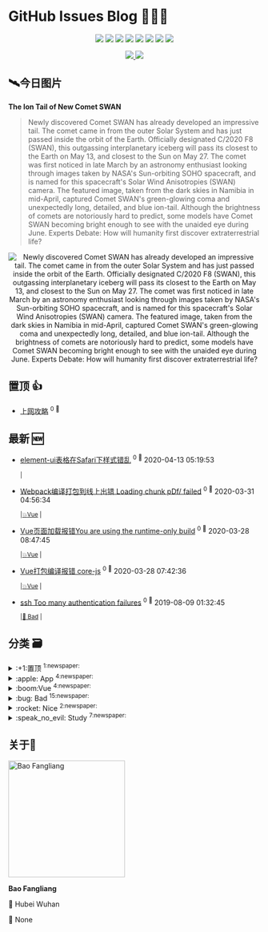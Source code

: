 
# GitHub Issues Blog :tada::tada::tada:

<p align='center'>
    <img src="https://badgen.net/circleci/github/Bobjoy/bobjoy.github.io"/>
    <img src="https://badgen.net/badge/labels/6"/>
    <img src="https://badgen.net/badge/issues/34"/>
    <img src="https://badgen.net/badge/last-commit/2020-04-30 00:07:31"/>
    <img src="https://badgen.net/github/forks/Bobjoy/bobjoy.github.io"/>
    <img src="https://badgen.net/github/stars/Bobjoy/bobjoy.github.io"/>
    <img src="https://badgen.net/github/watchers/Bobjoy/bobjoy.github.io"/>
    <img src="https://badgen.net/github/release/Bobjoy/bobjoy.github.io"/>
</p>

<p align='center'>
    <a href="https://github.com/Bobjoy/visitor-count-badge">
        <img src="https://visitor-count-badge.herokuapp.com/total.svg?repo_id=Bobjoy.bobjoy.github.io"/>
    </a>
    <a href="https://github.com/Bobjoy/visitor-count-badge">
        <img src="https://visitor-count-badge.herokuapp.com/today.svg?repo_id=Bobjoy.bobjoy.github.io"/>
    </a>
</p>

## :artificial_satellite:今日图片

**The Ion Tail of New Comet SWAN**

> Newly discovered Comet SWAN has already developed an impressive tail.  The comet came in from the outer Solar System and has just passed inside the orbit of the Earth. Officially designated C/2020 F8 (SWAN), this outgassing interplanetary iceberg will pass its closest to the Earth on May 13, and closest to the Sun on May 27.  The comet was first noticed in late March by an astronomy enthusiast looking through images taken by NASA's Sun-orbiting SOHO spacecraft, and is named for this spacecraft's Solar Wind Anisotropies (SWAN) camera. The featured image, taken from the dark skies in Namibia in mid-April, captured Comet SWAN's green-glowing coma and unexpectedly long, detailed, and blue ion-tail.   Although the brightness of comets are notoriously hard to predict, some models have Comet SWAN becoming bright enough to see with the unaided eye during June.    Experts Debate: How will humanity first discover extraterrestrial life?

<center>
    <img src="https://apod.nasa.gov/apod/image/2004/CometSwan_Rhemann_960.jpg" title="The Ion Tail of New Comet SWAN" alt="Newly discovered Comet SWAN has already developed an impressive tail.  The comet came in from the outer Solar System and has just passed inside the orbit of the Earth. Officially designated C/2020 F8 (SWAN), this outgassing interplanetary iceberg will pass its closest to the Earth on May 13, and closest to the Sun on May 27.  The comet was first noticed in late March by an astronomy enthusiast looking through images taken by NASA's Sun-orbiting SOHO spacecraft, and is named for this spacecraft's Solar Wind Anisotropies (SWAN) camera. The featured image, taken from the dark skies in Namibia in mid-April, captured Comet SWAN's green-glowing coma and unexpectedly long, detailed, and blue ion-tail.   Although the brightness of comets are notoriously hard to predict, some models have Comet SWAN becoming bright enough to see with the unaided eye during June.    Experts Debate: How will humanity first discover extraterrestrial life?"/>
</center>


## 置顶 :thumbsup: 
- [上网攻略](https://github.com/Bobjoy/bobjoy.github.io/issues/29)  <sup>0 :speech_balloon:</sup>  	 
## 最新 :new: 
- [element-ui表格在Safari下样式错乱](https://github.com/Bobjoy/bobjoy.github.io/issues/34) <sup>0 :speech_balloon:</sup>  			 2020-04-13 05:19:53

 	<sub>|</sub>

- [Webpack编译打包到线上出错 Loading chunk pDf/ failed](https://github.com/Bobjoy/bobjoy.github.io/issues/33) <sup>0 :speech_balloon:</sup>  			 2020-03-31 04:56:34

 	<sub>|</sub><sub>[:boom:Vue](https://github.com/Bobjoy/bobjoy.github.io/labels/%3Aboom%3AVue)	|	</sub>

- [Vue页面加载报错You are using the runtime-only build](https://github.com/Bobjoy/bobjoy.github.io/issues/32) <sup>0 :speech_balloon:</sup>  			 2020-03-28 08:47:45

 	<sub>|</sub><sub>[:boom:Vue](https://github.com/Bobjoy/bobjoy.github.io/labels/%3Aboom%3AVue)	|	</sub>

- [Vue打包编译报错 core-js](https://github.com/Bobjoy/bobjoy.github.io/issues/31) <sup>0 :speech_balloon:</sup>  			 2020-03-28 07:42:36

 	<sub>|</sub><sub>[:boom:Vue](https://github.com/Bobjoy/bobjoy.github.io/labels/%3Aboom%3AVue)	|	</sub>

- [ssh Too many authentication failures](https://github.com/Bobjoy/bobjoy.github.io/issues/30) <sup>0 :speech_balloon:</sup>  			 2019-08-09 01:32:45

 	<sub>|</sub><sub>[:bug: Bad](https://github.com/Bobjoy/bobjoy.github.io/labels/%3Abug%3A%20Bad)	|	</sub>

## 分类  :card_file_box: 

<details>
<summary>:+1:置顶	<sup>1:newspaper:</sup></summary>

- [上网攻略](https://github.com/Bobjoy/bobjoy.github.io/issues/29)  <sup>0 :speech_balloon:</sup>  	 


</details>

<details>
<summary>:apple: App	<sup>4:newspaper:</sup></summary>

- [Mac启动app，报错“Code Signature Invalid”](https://github.com/Bobjoy/bobjoy.github.io/issues/27)  <sup>0 :speech_balloon:</sup>  	 
- [NavicatPremium12无限重置试用脚本（MacOS版）](https://github.com/Bobjoy/bobjoy.github.io/issues/19)  <sup>0 :speech_balloon:</sup>  	 
- [Eclipse启动卡死](https://github.com/Bobjoy/bobjoy.github.io/issues/5)  <sup>0 :speech_balloon:</sup>  	 
- [“XXX.app”已损坏，打不开。 您应该将它移到废纸篓](https://github.com/Bobjoy/bobjoy.github.io/issues/1)  <sup>0 :speech_balloon:</sup>  	 


</details>

<details>
<summary>:boom:Vue	<sup>4:newspaper:</sup></summary>

- [Webpack编译打包到线上出错 Loading chunk pDf/ failed](https://github.com/Bobjoy/bobjoy.github.io/issues/33)  <sup>0 :speech_balloon:</sup>  	 
- [Vue页面加载报错You are using the runtime-only build](https://github.com/Bobjoy/bobjoy.github.io/issues/32)  <sup>0 :speech_balloon:</sup>  	 
- [Vue打包编译报错 core-js](https://github.com/Bobjoy/bobjoy.github.io/issues/31)  <sup>0 :speech_balloon:</sup>  	 
- [Vue从入坑到出坑](https://github.com/Bobjoy/bobjoy.github.io/issues/23)  <sup>0 :speech_balloon:</sup>  	 


</details>

<details>
<summary>:bug: Bad	<sup>15:newspaper:</sup></summary>

- [ssh Too many authentication failures](https://github.com/Bobjoy/bobjoy.github.io/issues/30)  <sup>0 :speech_balloon:</sup>  	 
- [Required String[] parameter 'xxx' is not present](https://github.com/Bobjoy/bobjoy.github.io/issues/24)  <sup>0 :speech_balloon:</sup>  	 
- [RVM is not a function](https://github.com/Bobjoy/bobjoy.github.io/issues/22)  <sup>0 :speech_balloon:</sup>  	 
- [activiti保存模型时报Enclosed Exception: 元素类型 "path" 必须后跟属性规范 ">" 或 "/>"错误解决方法](https://github.com/Bobjoy/bobjoy.github.io/issues/21)  <sup>0 :speech_balloon:</sup>  	 
- [ORA-06553: PLS-306: 调用 'OGC_X' 时参数个数或类型错误](https://github.com/Bobjoy/bobjoy.github.io/issues/20)  <sup>0 :speech_balloon:</sup>  	 
- [git pull的时候报错：fatal: protocol error: bad pack header](https://github.com/Bobjoy/bobjoy.github.io/issues/17)  <sup>0 :speech_balloon:</sup>  	 
- [supervisor unknown error making dispatchers for 'nginx': EACCES](https://github.com/Bobjoy/bobjoy.github.io/issues/16)  <sup>0 :speech_balloon:</sup>  	 
- [解决Mac java.net Local host name unknown error的方法](https://github.com/Bobjoy/bobjoy.github.io/issues/14)  <sup>0 :speech_balloon:</sup>  	 
- [site-functions is not writable](https://github.com/Bobjoy/bobjoy.github.io/issues/13)  <sup>0 :speech_balloon:</sup>  	 
- [zsh compinit: insecure directories](https://github.com/Bobjoy/bobjoy.github.io/issues/12)  <sup>0 :speech_balloon:</sup>  	 
- [Eclipse异常之Could not write metadata for "xxx"](https://github.com/Bobjoy/bobjoy.github.io/issues/11)  <sup>0 :speech_balloon:</sup>  	 
- [写gulp流的时候报错](https://github.com/Bobjoy/bobjoy.github.io/issues/9)  <sup>0 :speech_balloon:</sup>  	 
- [git-credential-winstore.exe": No such file or directory](https://github.com/Bobjoy/bobjoy.github.io/issues/8)  <sup>0 :speech_balloon:</sup>  	 
- [MySQL下出现Unknown column 'xxx' in 'on clause'的解决方法](https://github.com/Bobjoy/bobjoy.github.io/issues/6)  <sup>0 :speech_balloon:</sup>  	 
- [JDWP Transport dt_socket failed to initialize](https://github.com/Bobjoy/bobjoy.github.io/issues/2)  <sup>0 :speech_balloon:</sup>  	 


</details>

<details>
<summary>:rocket: Nice	<sup>2:newspaper:</sup></summary>

- [上网攻略](https://github.com/Bobjoy/bobjoy.github.io/issues/29)  <sup>0 :speech_balloon:</sup>  	 
- [kali最新国内源](https://github.com/Bobjoy/bobjoy.github.io/issues/26)  <sup>0 :speech_balloon:</sup>  	 


</details>

<details>
<summary>:speak_no_evil: Study	<sup>7:newspaper:</sup></summary>

- [docker在不影响运行的情况下进入容器](https://github.com/Bobjoy/bobjoy.github.io/issues/28)  <sup>0 :speech_balloon:</sup>  	 
- [Content-Disposition](https://github.com/Bobjoy/bobjoy.github.io/issues/25)  <sup>0 :speech_balloon:</sup>  	 
- [Vue从入坑到出坑](https://github.com/Bobjoy/bobjoy.github.io/issues/23)  <sup>0 :speech_balloon:</sup>  	 
- [mysql授权root远程访问](https://github.com/Bobjoy/bobjoy.github.io/issues/15)  <sup>0 :speech_balloon:</sup>  	 
- [国内较快的maven镜像](https://github.com/Bobjoy/bobjoy.github.io/issues/7)  <sup>0 :speech_balloon:</sup>  	 
- [Win10系统离线安装.NET Framework小技巧](https://github.com/Bobjoy/bobjoy.github.io/issues/4)  <sup>0 :speech_balloon:</sup>  	 
- [MySQL自定义安装Windows服务](https://github.com/Bobjoy/bobjoy.github.io/issues/3)  <sup>6 :speech_balloon:</sup>  	 


</details>

## 关于:boy:

[<img alt="Bao Fangliang" src="https://avatars0.githubusercontent.com/u/3348553?v=4" width="233"/>](https://github.com/Bobjoy)

**Bao Fangliang**

:round_pushpin: Hubei Wuhan

:black_flag: None
